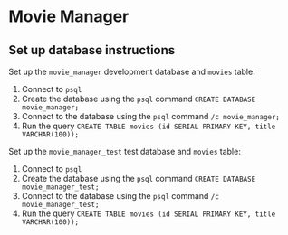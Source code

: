 # Movie Manager

## Set up database instructions

Set up the `movie_manager` development database and `movies` table:

1. Connect to `psql`
2. Create the database using the `psql` command `CREATE DATABASE movie_manager;`
3. Connect to the database using the `psql` command `/c movie_manager;`
4. Run the query `CREATE TABLE movies (id SERIAL PRIMARY KEY, title VARCHAR(100));`

Set up the `movie_manager_test` test database and `movies` table:

1. Connect to `psql`
2. Create the database using the `psql` command `CREATE DATABASE movie_manager_test;`
3. Connect to the database using the `psql` command `/c movie_manager_test;`
4. Run the query `CREATE TABLE movies (id SERIAL PRIMARY KEY, title VARCHAR(100));`
